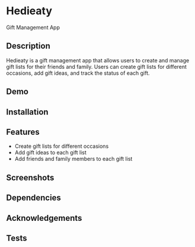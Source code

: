 # Hedieaty

Gift Management App 

## Description 

Hedieaty is a gift management app that allows 
users to create and manage gift lists for their friends and family. Users can create gift lists for different occasions, 
add gift ideas, and track the status of each gift.

## Demo

## Installation

## Features

- Create gift lists for different occasions
- Add gift ideas to each gift list
- Add friends and family members to each gift list

##  Screenshots


## Dependencies

## Acknowledgements

## Tests

```




